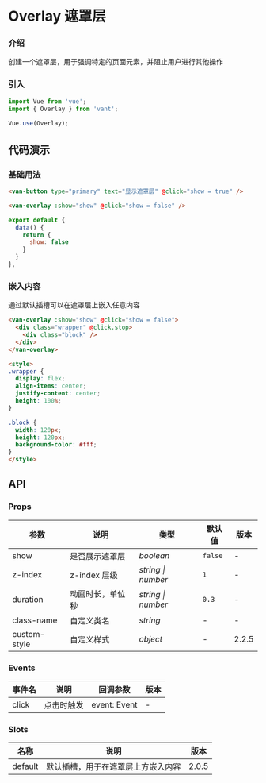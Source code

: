 # Overlay 遮罩层

### 介绍

创建一个遮罩层，用于强调特定的页面元素，并阻止用户进行其他操作

### 引入

``` javascript
import Vue from 'vue';
import { Overlay } from 'vant';

Vue.use(Overlay);
```

## 代码演示

### 基础用法

```html
<van-button type="primary" text="显示遮罩层" @click="show = true" />

<van-overlay :show="show" @click="show = false" />
```

```js
export default {
  data() {
    return {
      show: false
    }
  }
},
```

### 嵌入内容

通过默认插槽可以在遮罩层上嵌入任意内容

```html
<van-overlay :show="show" @click="show = false">
  <div class="wrapper" @click.stop>
    <div class="block" />
  </div>
</van-overlay>

<style>
.wrapper {
  display: flex;
  align-items: center;
  justify-content: center;
  height: 100%;
}

.block {
  width: 120px;
  height: 120px;
  background-color: #fff;
}
</style>
```

## API

### Props

| 参数 | 说明 | 类型 | 默认值 | 版本 |
|------|------|------|------|------|
| show | 是否展示遮罩层 | *boolean* | `false` | - |
| z-index | z-index 层级 | *string \| number* | `1` | - |
| duration | 动画时长，单位秒 | *string \| number* | `0.3` | - |
| class-name | 自定义类名 | *string* | - | - |
| custom-style | 自定义样式 | *object* | - | 2.2.5 |

### Events

| 事件名 | 说明 | 回调参数 | 版本 |
|------|------|------|------|
| click | 点击时触发 | event: Event | - |

### Slots

| 名称 | 说明 | 版本 |
|------|------|------|
| default | 默认插槽，用于在遮罩层上方嵌入内容 | 2.0.5 |
